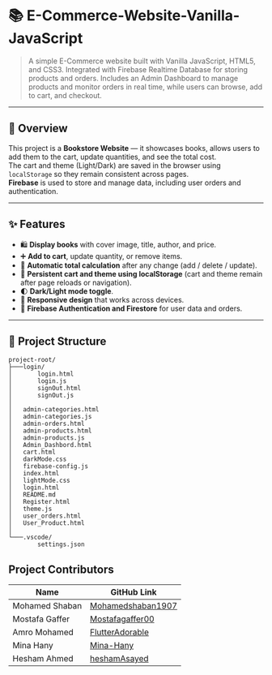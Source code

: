 # 📚 E-Commerce-Website-Vanilla-JavaScript
>A simple E-Commerce website built with Vanilla JavaScript, HTML5, and CSS3.
>Integrated with Firebase Realtime Database for storing products and orders. 
>Includes an Admin Dashboard to manage products and monitor orders in real time, while users can browse, add to cart, and checkout.
---

## 📌 Overview
This project is a **Bookstore Website** — it showcases books, allows users to add them to the cart, update quantities, and see the total cost.  
The cart and theme (Light/Dark) are saved in the browser using `localStorage` so they remain consistent across pages.  
**Firebase** is used to store and manage data, including user orders and authentication.

---

## ✨ Features
- 🛍️ **Display books** with cover image, title, author, and price.  
- ➕ **Add to cart**, update quantity, or remove items.  
- 🧮 **Automatic total calculation** after any change (add / delete / update).  
- 💾 **Persistent cart and theme using localStorage** (cart and theme remain after page reloads or navigation).  
- 🌓 **Dark/Light mode toggle**.  
- 📱 **Responsive design** that works across devices.  
- 🔐 **Firebase Authentication and Firestore** for user data and orders.

---

## 📂 Project Structure
```
project-root/
├───login/
│       login.html
│       login.js
│       signOut.html
│       signOut.js
│
│   admin-categories.html
│   admin-categories.js
│   admin-orders.html
│   admin-products.html
│   admin-products.js
│   Admin_Dashbord.html
│   cart.html
│   darkMode.css
│   firebase-config.js
│   index.html
│   lightMode.css
│   login.html
│   README.md
│   Register.html
│   theme.js
│   user_orders.html
│   User_Product.html
│
└───.vscode/
        settings.json
```

## Project Contributors

| Name              | GitHub Link |
|-------------------|------------------------|
| Mohamed Shaban    | [Mohamedshaban1907](https://github.com/Mohamedshaban1907) |
| Mostafa Gaffer    | [Mostafagaffer00](https://github.com/Mostafagaffer00) |
| Amro Mohamed      | [FlutterAdorable](https://github.com/FlutterAdorable) |
| Mina Hany         | [Mina-Hany](https://github.com/Mina-Hany) |
| Hesham Ahmed      | [heshamAsayed](https://github.com/heshamAsayed) |
